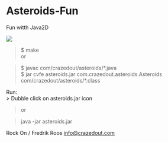 # Asteroids-Fun
Fun witth Java2D

<img src="http://crazedout.com/screen.png">

<p>

>$ make<br>
>or<br>

>$ javac com/crazedout/asteroids/\*.java<br>
>$ jar cvfe asteroids.jar com.crazedout.asteroids.Asteroids com/crazedout/asteroids/\*.class
<p>
Run:
<br>
> Dubble click on asteroids.jar icon<br>

>or<br>

>java -jar asteroids.jar<p>

Rock On / Fredrik Roos info@crazedout.com
